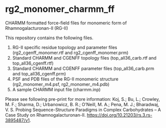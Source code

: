 # rg2_monomer_charmm_ff
CHARMM formatted force-field files for monomeric form of Rhamnogalacturonan-II (RG-II)

This repository contains the following files.

1. RG-II specific residue topology and parameter files (rg2_cgenff_monomer.rtf and rg2_cgenff_monomer.prm)
2. Standard CHARMM and CGENFF topology files (top_all36_carb.rtf and top_all36_cgenff.rtf)
3. Standard CHARMM and CGENFF parameter files (top_all36_carb.prm and top_all36_cgenff.prm)
4. PSF and PDB files of the RG-II monomeric structure (rg2_monomer_m4.psf, rg2_monomer_m4.pdb)
5. A sample CHARMM input file (charmm.inp)

Please see following pre-print for more information: Koj, S.; Bu, L.; Crowley, M. F.; Sharma, D.; Urbanowicz, B. R.; O’Neill, M. A.; Pena, M. J.; Bharadwaj, V. S. Probing Sequence-Structure Paradigms in Complex Carbohydrates – A Case Study on Rhamnogalacturonan-II. https://doi.org/10.21203/rs.3.rs-3895487/v1.